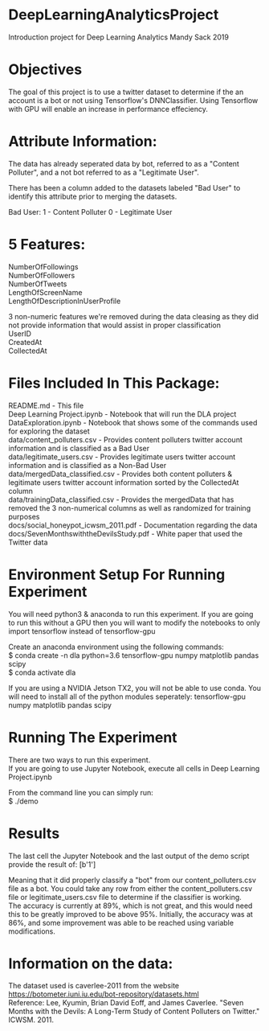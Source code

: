# DeepLearningAnalyticsProject
Introduction project for Deep Learning Analytics
Mandy Sack 2019

# Objectives
The goal of this project is to use a twitter dataset to determine if the an account is a bot or not using Tensorflow's DNNClassifier. Using Tensorflow with GPU will enable an increase in performance effeciency. 

# Attribute Information:
The data has already seperated data by bot, referred to as a "Content Polluter", and a not bot referred to as a "Legitimate User".

There has been a column added to the datasets labeled "Bad User" to identify this attribute prior to merging the datasets.

Bad User:
1 - Content Polluter
0 - Legitimate User

# 5 Features:
NumberOfFollowings <br>
NumberOfFollowers <br>
NumberOfTweets <br>
LengthOfScreenName <br>
LengthOfDescriptionInUserProfile <br>

3 non-numeric features we're removed during the data cleasing as they did not provide information that would assist in proper classification <br>
UserID <br>
CreatedAt <br>
CollectedAt <br>


# Files Included In This Package:
README.md - This file <br>
Deep Learning Project.ipynb - Notebook that will run the DLA project <br>
DataExploration.ipynb - Notebook that shows some of the commands used for exploring the dataset <br>
data/content_polluters.csv - Provides content polluters twitter account information and is classified as a Bad User  <br>
data/legitimate_users.csv - Provides legitimate users twitter account information and is classified as a Non-Bad User <br>
data/mergedData_classified.csv - Provides both content polluters & legitimate users twitter account information sorted by the CollectedAt column  <br>
data/trainingData_classified.csv - Provides the mergedData that has removed the 3 non-numerical columns as well as randomized for training purposes <br>
docs/social_honeypot_icwsm_2011.pdf - Documentation regarding the data <br>
docs/SevenMonthswiththeDevilsStudy.pdf - White paper that used the Twitter data <br>

# Environment Setup For Running Experiment

You will need python3 & anaconda to run this experiment. If you are going to run this without a GPU then you will want to modify the notebooks to only import tensorflow instead of tensorflow-gpu <br>

Create an anaconda environment using the following commands: <br>
$ conda create -n dla python=3.6 tensorflow-gpu numpy matplotlib pandas scipy  <br>
$ conda activate dla <br>

If you are using a NVIDIA Jetson TX2, you will not be able to use conda. You will need to install all of the python modules seperately:
tensorflow-gpu numpy matplotlib pandas scipy

# Running The Experiment

There are two ways to run this experiment. <br>
If you are going to use Jupyter Notebook, execute all cells in Deep Learning Project.ipynb

From the command line you can simply run: <br>
$ ./demo

# Results
The last cell the Jupyter Notebook and the last output of the demo script provide the result of: 
[b'1']

Meaning that it did properly classify a "bot" from our content_polluters.csv file as a bot. You could take any row from either the content_polluters.csv file or legitimate_users.csv file to determine if the classifier is working.
<br>
The accuracy is currently at 89%, which is not great, and this would need this to be greatly improved to be above 95%. 
Initially, the accuracy was at 86%, and some improvement was able to be reached using variable modifications.

# Information on the data:
The dataset used is caverlee-2011 from the website https://botometer.iuni.iu.edu/bot-repository/datasets.html <br>
Reference: Lee, Kyumin, Brian David Eoff, and James Caverlee. "Seven Months with the Devils: A Long-Term Study of Content Polluters on Twitter." ICWSM. 2011.


